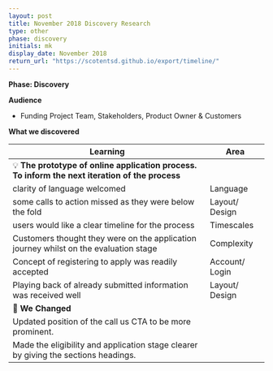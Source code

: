 ```yaml
---
layout: post
title: November 2018 Discovery Research
type: other
phase: discovery
initials: mk
display_date: November 2018
return_url: "https://scotentsd.github.io/export/timeline/"
---
```


**Phase: Discovery**

**Audience**
- Funding Project Team, Stakeholders, Product Owner & Customers

**What we discovered**

Learning | Area
--- | ---
💡  **The prototype of online application process. To inform the next iteration of the process** |  	
 clarity of language welcomed 	 |  Language
 some calls to action missed as they were below the fold 	 |  Layout/ Design
 users would like a clear timeline for the process	 |  Timescales
 Customers thought they were on the application journey whilst on the evaluation stage 	 |  Complexity
 Concept of registering to apply was readily accepted 	 |  Account/ Login
 Playing back of already submitted information was received well 	 |  Layout/ Design
🧰 **We Changed** |  
Updated position of the call us CTA to be more prominent.  |  
Made the eligibility and application stage clearer by giving the sections headings.  |  
<!--more-->



	




	
